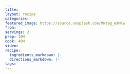```yaml
---
title:
layout: recipe
categories:
featured_image: https://source.unsplash.com/MNtag_eXMKw
from:
servings: 2
prep: 10M
cook: 40M
video:
recipe:
  ingredients_markdown: |-
  directions_markdown: |-
tags:
---
```

